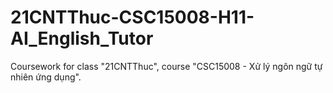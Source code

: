 # 21CNTThuc-CSC15008-H11-AI_English_Tutor
Coursework for class "21CNTThuc", course "CSC15008 - Xử lý ngôn ngữ tự nhiên ứng dụng".
